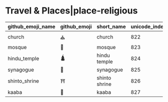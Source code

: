 # Travel & Places|place-religious

|github_emoji_name|github_emoji|short_name|unicode_index|
|---|---|---|---|
|church|:church:|church|822|
|mosque|:mosque:|mosque|823|
|hindu_temple|:hindu_temple:|hindu temple|824|
|synagogue|:synagogue:|synagogue|825|
|shinto_shrine|:shinto_shrine:|shinto shrine|826|
|kaaba|:kaaba:|kaaba|827|
